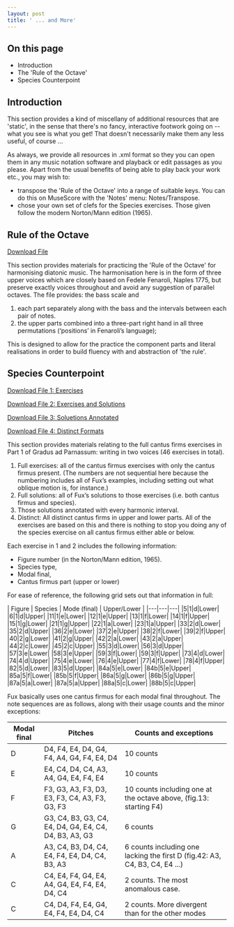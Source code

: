 ```yaml
---
layout: post
title: ' ... and More'
---
```


## On this page
- Introduction
- The 'Rule of the Octave'
- Species Counterpoint

## Introduction

This section provides a kind of miscellany of additional resources that are 'static', in the sense that there's no fancy, interactive footwork going on -- what you see is what you get! That doesn't necessarily make them any less useful, of course ...

As always, we provide all resources in .xml format so they you can open them in any music notation software and playback or edit passages as you please. Apart from the usual benefits of being able to play back your work etc., you may wish to:
- transpose the 'Rule of the Octave' into a range of suitable keys. You can do this on MuseScore with the 'Notes' menu: Notes/Transpose.
- chose your own set of clefs for the Species exercises. Those given follow the modern Norton/Mann edition (1965).

## Rule of the Octave
<a href="/ROTO/Rule_of_the_Octave.xml" download="ROTO">Download File</a>

This section provides materials for practicing the 'Rule of the Octave' for harmonising diatonic music.
The harmonisation here is in the form of three upper voices which are closely based on Fedele Fenaroli, Naples 1775, but preserve exactly voices throughout and avoid any suggestion of parallel octaves.
The file provides: the bass scale and
1. each part separately along with the bass and the intervals between each pair of notes.
2. the upper parts combined into a three-part right hand in all three permutations (‘positions’ in Fenaroli’s language);

This is designed to allow for the practice the component parts and literal realisations in order to build fluency with and abstraction of 'the rule'.

## Species Counterpoint
<a href="/and-more/species/Exercises.mxl" download="Species_Ex">Download File 1: Exercises</a>

<a href="/and-more/species/Solutions.mxl" download="Species_Ex_Soln">Download File 2: Exercises and Solutions</a>

<a href="/and-more/species/Annotated.mxl" download="Species_Annotated">Download File 3: Soluetions Annotated</a>

<a href="/and-more/species/Distinct.mxl" download="Species_Distinct">Download File 4: Distinct Formats</a>

This section provides materials relating to the full cantus firms exercises in Part 1 of Gradus ad Parnassum: writing in two voices (46 exercises in total).

1. Full exercises: all of the cantus firmus exercises with only the cantus firmus present. (The numbers are not sequential here because the numbering includes all of Fux’s examples, including setting out what oblique motion is, for instance.)
2. Full solutions: all of Fux’s solutions to those exercises (i.e. both cantus firmus and species).
3. Those solutions annotated with every harmonic interval.
4. Distinct: All distinct cantus firms in upper and lower parts. All of the exercises are based on this and there is nothing to stop you doing any of the species exercise on all cantus firmus either able or below.

Each exercise in 1 and 2 includes the following information:
- Figure number (in the Norton/Mann edition, 1965).
- Species type,
- Modal final,
- Cantus firmus part (upper or lower)

For ease of reference, the following grid sets out that information in full:
<!-- along with the original clefs, and Mann’s replacements. -->

| Figure | Species | Mode (final) | Upper/Lower |
|---|---|---|
|5|1|d|Lower|
|6|1|d|Upper|
|11|1|e|Lower|
|12|1|e|Upper|
|13|1|f|Lower|
|14|1|f|Upper|
|15|1|g|Lower|
|21|1|g|Upper|
|22|1|a|Lower|
|23|1|a|Upper|
|33|2|d|Lower|
|35|2|d|Upper|
|36|2|e|Lower|
|37|2|e|Upper|
|38|2|f|Lower|
|39|2|f|Upper|
|40|2|g|Lower|
|41|2|g|Upper|
|42|2|a|Lower|
|43|2|a|Upper|
|44|2|c|Lower|
|45|2|c|Upper|
|55|3|d|Lower|
|56|3|d|Upper|
|57|3|e|Lower|
|58|3|e|Upper|
|59|3|f|Lower|
|59|3|f|Upper|
|73|4|d|Lower|
|74|4|d|Upper|
|75|4|e|Lower|
|76|4|e|Upper|
|77|4|f|Lower|
|78|4|f|Upper|
|82|5|d|Lower|
|83|5|d|Upper|
|84a|5|e|Lower|
|84b|5|e|Upper|
|85a|5|f|Lower|
|85b|5|f|Upper|
|86a|5|g|Lower|
|86b|5|g|Upper|
|87a|5|a|Lower|
|87a|5|a|Upper|
|88a|5|c|Lower|
|88b|5|c|Upper|

Fux basically uses one cantus firmus for each modal final throughout. The note sequences are as follows, along with their usage counts and the minor exceptions:

| Modal final | Pitches | Counts and exceptions |
|---|---|---|
| D | D4, F4, E4, D4, G4, F4, A4, G4, F4, E4, D4| 10 counts |
| E | E4, C4, D4, C4, A3, A4, G4, E4, F4, E4| 10 counts |
| F | F3, G3, A3, F3, D3, E3, F3, C4, A3, F3, G3, F3| 10 counts including one at the octave above, (fig.13: starting F4) |
| G | G3, C4, B3, G3, C4, E4, D4, G4, E4, C4, D4, B3, A3, G3| 6 counts |
| A | A3, C4, B3, D4, C4, E4, F4, E4, D4, C4, B3, A3| 6 counts including one lacking the first D (fig.42: A3, C4, B3, C4, E4 ...) |
| C | C4, E4, F4, G4, E4, A4, G4, E4, F4, E4, D4, C4 | 2 counts. The most anomalous case.|
| C | C4, D4, F4, E4, G4, E4, F4, E4, D4, C4 | 2 counts. More divergent than for the other modes|

<!-- To do: originalClefUpper, originalClefLower, replacementClefUpper, replacementClefLower
(Original = Fux; Replacement = Mann) -->
